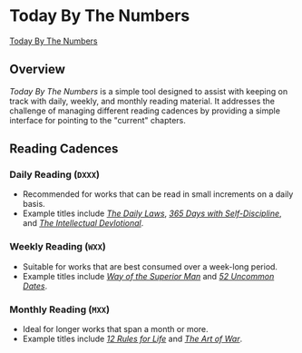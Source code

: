 # Today By The Numbers

[Today By The Numbers](https://momentum-institute.github.io/date/)

## Overview

_Today By The Numbers_ is a simple tool designed to assist with keeping on track with daily, weekly, and monthly reading material. It addresses the challenge of managing different reading cadences by providing a simple interface for pointing to the "current" chapters.


## Reading Cadences
### Daily Reading (`DXXX`)
- Recommended for works that can be read in small increments on a daily basis.
- Example titles include *[The Daily Laws](https://www.amazon.com/Daily-Laws-Meditations-Seduction-Strategy/dp/059329923X/)*, *[365 Days with Self-Discipline](https://www.amazon.com/365-Days-Self-Discipline-Life-Altering-Self-Control/dp/1982074647)*, and *[The Intellectual Devlotional](https://www.amazon.com/Intellectual-Devotional-Complete-Education-Confidently/dp/0593231740)*.

### Weekly Reading (`WXX`)
- Suitable for works that are best consumed over a week-long period.
- Example titles include *[Way of the Superior Man](https://www.amazon.com/Way-Superior-Man-Challenges-Anniversary/dp/1622038320)* and *[52 Uncommon Dates](https://www.amazon.com/52-Uncommon-Dates-Adventure-Together/dp/0802411746)*.

### Monthly Reading (`MXX`)
- Ideal for longer works that span a month or more.
- Example titles include *[12 Rules for Life](https://www.amazon.com/12-Rules-Life-Antidote-Chaos/dp/0345816021)* and *[The Art of War](https://www.amazon.com/Art-War-Sun-Tzu/dp/1599869772)*.